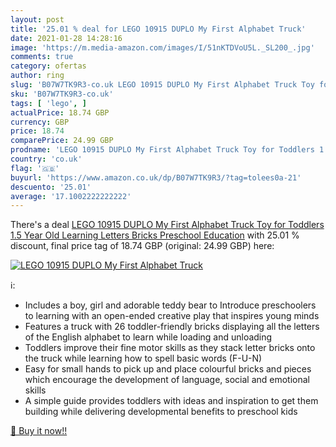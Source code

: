 ```yaml
---
layout: post
title: '25.01 % deal for LEGO 10915 DUPLO My First Alphabet Truck'
date: 2021-01-28 14:28:16
image: 'https://m.media-amazon.com/images/I/51nKTDVoU5L._SL200_.jpg'
comments: true
category: ofertas
author: ring
slug: 'B07W7TK9R3-co.uk LEGO 10915 DUPLO My First Alphabet Truck Toy for...'
sku: 'B07W7TK9R3-co.uk'
tags: [ 'lego', ]
actualPrice: 18.74 GBP
currency: GBP
price: 18.74
comparePrice: 24.99 GBP
prodname: 'LEGO 10915 DUPLO My First Alphabet Truck Toy for Toddlers 1.5 Year Old  Learning Letters Bricks  Preschool Education'
country: 'co.uk'
flag: '🇬🇧'
buyurl: 'https://www.amazon.co.uk/dp/B07W7TK9R3/?tag=tolees0a-21'
descuento: '25.01'
average: '17.1002222222222'
---
```


There's a deal [LEGO 10915 DUPLO My First Alphabet Truck Toy for Toddlers 1.5 Year Old  Learning Letters Bricks  Preschool Education](https://www.amazon.co.uk/dp/B07W7TK9R3/?tag=tolees0a-21)  with  25.01 % discount, final price tag of  18.74 GBP (original: 24.99 GBP) here:

[![LEGO 10915 DUPLO My First Alphabet Truck](https://m.media-amazon.com/images/I/51nKTDVoU5L._SL200_.jpg)](https://www.amazon.co.uk/dp/B07W7TK9R3/?tag=tolees0a-21)

ℹ️:

- Includes a boy, girl and adorable teddy bear to Introduce preschoolers to learning with an open-ended creative play that inspires young minds
- Features a truck with 26 toddler-friendly bricks displaying all the letters of the English alphabet to learn while loading and unloading
- Toddlers improve their fine motor skills as they stack letter bricks onto the truck while learning how to spell basic words (F-U-N)
- Easy for small hands to pick up and place colourful bricks and pieces which encourage the development of language, social and emotional skills
- A simple guide provides toddlers with ideas and inspiration to get them building while delivering developmental benefits to preschool kids

[🛒 Buy it now!!](https://www.amazon.co.uk/dp/B07W7TK9R3/?tag=tolees0a-21)
